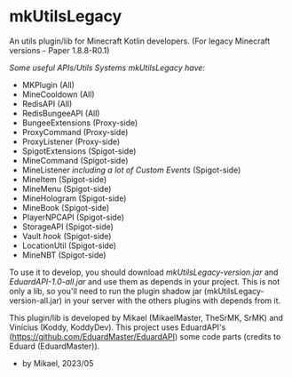 # mkUtilsLegacy
An utils plugin/lib for Minecraft Kotlin developers. (For legacy Minecraft versions - Paper 1.8.8-R0.1)

*Some useful APIs/Utils Systems mkUtilsLegacy have:*

- MKPlugin (All)
- MineCooldown (All)
- RedisAPI (All)
- RedisBungeeAPI (All)
- BungeeExtensions (Proxy-side)
- ProxyCommand (Proxy-side)
- ProxyListener (Proxy-side)
- SpigotExtensions (Spigot-side)
- MineCommand (Spigot-side)
- MineListener *including a lot of Custom Events* (Spigot-side)
- MineItem (Spigot-side)
- MineMenu (Spigot-side)
- MineHologram (Spigot-side)
- MineBook (Spigot-side)
- PlayerNPCAPI (Spigot-side)
- StorageAPI (Spigot-side)
- Vault *hook* (Spigot-side)
- LocationUtil (Spigot-side)
- MineNBT (Spigot-side)

To use it to develop, you should download *mkUtilsLegacy-version.jar* and *EduardAPI-1.0-all.jar* and use them as depends in your project.
This is not only a lib, so you'll need to run the plugin shadow jar (mkUtilsLegacy-version-all.jar) in your server with the others plugins with depends from it.

This plugin/lib is developed by Mikael (MikaelMaster, TheSrMK, SrMK) and Vinícius (Koddy, KoddyDev). This project uses EduardAPI's (https://github.com/EduardMaster/EduardAPI) some code parts (credits to Eduard (EduardMaster)).

- by Mikael, 2023/05
